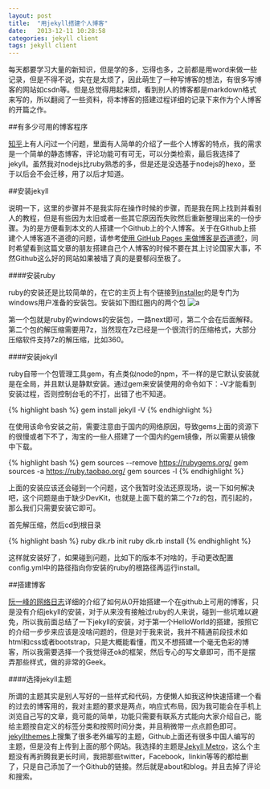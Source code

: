 ```yaml
---
layout: post
title:  "用jekyll搭建个人博客"
date:   2013-12-11 10:28:58
categories: jekyll client
tags: jekyll client 
---
```


每天都要学习大量的新知识，但是学的多，忘得也多，之前都是用word来做一些记录，但是不得不说，实在是太烦了，因此萌生了一种写博客的想法，有很多写博客的网站如csdn等。但是总觉得用起来烦，看到别人的博客都是markdown格式来写的，所以翻阅了一些资料，将本博客的搭建过程详细的记录下来作为个人博客的开篇之作。

##有多少可用的博客程序

[知乎](http://www.zhihu.com/question/21981094)上有人问过一个问题，里面有人简单的介绍了一些个人博客的特点，我的需求是一个简单的静态博客，评论功能可有可无，可以分类检索，最后我选择了jekyll。虽然我对nodejs比ruby熟悉的多，但是还是没选基于nodejs的hexo，至于以后会不会迁移，用了以后才知道。

##安装jekyll

说明一下，这里的步骤并不是我实际在操作时候的步骤，而是我在网上找到并看别人的教程，但是有些因为太旧或者一些其它原因而失败然后重新整理出来的一份步骤。为的是方便看到本文的人搭建一个Github上的个人博客。关于在Github上搭建个人博客道不道德的问题，请参考[使用 GitHub Pages 来做博客是否道德?](http://www.zhihu.com/question/20717014)，同时希望看到这篇文章的朋友搭建自己个人博客的时候不要在其上讨论国家大事，不然Github这么好的网站如果被墙了真的是要郁闷至极了。

####安装ruby

ruby的安装还是比较简单的，在它的主页上有个链接到[installer](http://rubyinstaller.org/downloads/)的是专门为windows用户准备的安装包。安装如下图红圈内的两个包
![a](http://ww2.sinaimg.cn/large/005yyi5Jjw1emei7r95vtj30c90gj75w.jpg " ")

第一个包就是ruby的windows的安装包，一路next即可，第二个会在后面解释。第二个包的解压缩需要用7z，当然现在7z已经是一个很流行的压缩格式，大部分压缩软件支持7z的解压缩，比如360。

####安装jekyll

ruby自带一个包管理工具gem，有点类似node的npm，不一样的是它默认安装就是在全局，并且默认是静默安装。通过gem来安装使用的命令如下：-V才能看到安装过程，否则控制台毛的不打，出错了也不知道。

{% highlight bash %}
gem install jekyll -V
{% endhighlight %}

在使用该命令安装之前，需要注意由于国内的网络原因，导致gems上面的资源下的很慢或者下不了，淘宝的一些人搭建了一个国内的gem镜像，所以需要从镜像中下载。

{% highlight bash %}
gem sources --remove https://rubygems.org/
gem sources -a https://ruby.taobao.org/
gem sources -l
{% endhighlight %}

上面的安装应该还会碰到一个问题，这个我暂时没法还原现场，说一下如何解决吧，这个问题是由于缺少DevKit，也就是上面下载的第二个7z的包，而引起的，那么我们只需要安装它即可。

首先解压缩，然后cd到根目录

{% highlight bash %}
ruby dk.rb init
ruby dk.rb install
{% endhighlight %}

这样就安装好了，如果碰到问题，比如下的版本不对啥的，手动更改配置config.yml中的路径指向你安装的ruby的根路径再运行install。

##搭建博客

[阮一峰的网络日志](http://www.ruanyifeng.com/blog/2012/08/blogging_with_jekyll.html)详细的介绍了如何从0开始搭建一个在github上可用的博客，只是没有介绍jekyll的安装，对于从来没有接触过ruby的人来说，碰到一些坑难以避免，所以我前面总结了一下jekyll的安装，对于第一个HelloWorld的搭建，按照它的介绍一步步来应该是没啥问题的，但是对于我来说，我并不精通前段技术如html和css或者bootstrap，只是大概能看懂，而又不想搭建一个毫无色彩的博客，所以我需要选择一个我觉得还ok的框架，然后专心的写文章即可，而不是摆弄那些样式，做的非常的Geek。

####选择jekyll主题

所谓的主题其实是别人写好的一些样式和代码，方便懒人如我这种快速搭建一个看的过去的博客用的，我对主题的要求是两点，响应式布局，因为我可能会在手机上浏览自己写的文章，竟可能的简单，功能只需要有联系方式能向大家介绍自己，能给主题按自定义的标签分类和按照时间分类，并且稍微带一点点颜色即可。[jekyllthemes](http://jekyllthemes.org/)上搜集了很多老外编写的主题，Github上面还有很多中国人编写的主题，但是没有上传到上面的那个网站。我选择的主题是[Jekyll Metro](http://jekyllthemes.org/themes/jekyllmetro/)，这么个主题没有再折腾我更长时间，我把那些twitter，Facebook，linkin等等的都给删了，只是自己添加了一个Github的链接。然后就是about和blog。并且去掉了评论和搜索。

